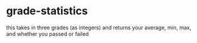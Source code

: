 # grade-statistics
this takes in three grades (as integers) and returns your average, min, max, and whether you passed or failed

